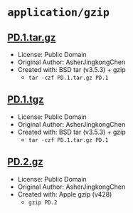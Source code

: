 # `application/gzip`

## [PD.1.tar.gz](../files/PD.1.tar.gz)

- License: Public Domain
- Original Author: AsherJingkongChen
- Created with: BSD tar (v3.5.3) + gzip
  - `tar -czf PD.1.tar.gz PD.1`

## [PD.1.tgz](../files/PD.1.tgz)

- License: Public Domain
- Original Author: AsherJingkongChen
- Created with: BSD tar (v3.5.3) + gzip
  - `tar -czf PD.1.tar.gz PD.1`

## [PD.2.gz](../files/PD.2.gz)

- License: Public Domain
- Original Author: AsherJingkongChen
- Created with: Apple gzip (v428)
  - `gzip PD.2`
